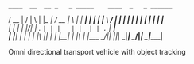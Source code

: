     ____  __  __ _   _ _____    ____  _   _ ______ 
   / __ \|  \/  | \ | |_   _|  / __ \| \ | |  ____|
  | |  | | \  / |  \| | | |   | |  | |  \| | |__   
  | |  | | |\/| | . ` | | |   | |  | | . ` |  __|  
  | |__| | |  | | |\  |_| |_  | |__| | |\  | |____ 
  \____/|_|  |_|_| \_|_____|  \____/|_| \_|______|

Omni directional transport vehicle with object tracking
